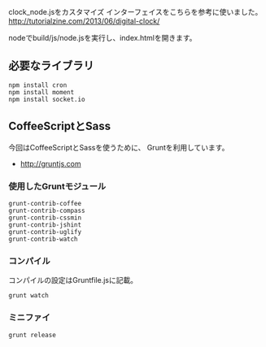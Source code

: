 clock_node.jsをカスタマイズ
インターフェイスをこちらを参考に使いました。
http://tutorialzine.com/2013/06/digital-clock/

nodeでbuild/js/node.jsを実行し、index.htmlを開きます。

## 必要なライブラリ
```
npm install cron
npm install moment
npm install socket.io
```

## CoffeeScriptとSass
今回はCoffeeScriptとSassを使うために、
Gruntを利用しています。
 - http://gruntjs.com

### 使用したGruntモジュール
```
grunt-contrib-coffee
grunt-contrib-compass
grunt-contrib-cssmin
grunt-contrib-jshint
grunt-contrib-uglify
grunt-contrib-watch
```

### コンパイル
コンパイルの設定はGruntfile.jsに記載。
```
grunt watch
```
### ミニファイ

```
grunt release
```
